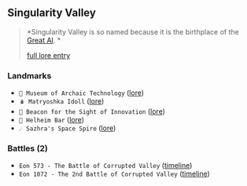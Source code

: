 ## Singularity Valley
> *Singularity Valley is so named because it is the birthplace of the [Great AI](<https://zeithalt.github.io/r/great_ai.html>). *  
>  
> [full lore entry](<https://zeithalt.github.io//r/singularity_valley.html>)

### Landmarks
- `💾 Museum of Archaic Technology` ([lore](<https://zeithalt.github.io//r/museum_of_archaic_tech.html>))
- `🪆 Matryoshka Idoll` ([lore](<https://zeithalt.github.io//r/matryoshka_idoll.html>))
- `🔱 Beacon for the Sight of Innovation` ([lore](<https://zeithalt.github.io//r/beacon_of_innovation.html>))
- `🍻 Helheim Bar` ([lore](<https://zeithalt.github.io//r/helheim_bar.html>))
- `☄️ Sazhra's Space Spire` ([lore](<https://zeithalt.github.io//r/sazhras_space_spire.html>))
### Battles (2)
- `Eon 573 - The Battle of Corrupted Valley` ([timeline](<https://zeithalt.github.io//t/#eon0573>))
- `Eon 1072 - The 2nd Battle of Corrupted Valley` ([timeline](<https://zeithalt.github.io//t/#eon1072>))

